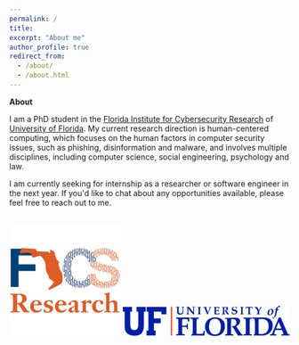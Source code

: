 ```yaml
---
permalink: /
title: 
excerpt: "About me"
author_profile: true
redirect_from: 
  - /about/
  - /about.html
---
```


**About**

I am a PhD student in the [Florida Institute for Cybersecurity Research](https://fics.institute.ufl.edu/) of [University of Florida](https://www.ufl.edu/). My current research direction is human-centered computing, which focuses on the human factors in computer security issues, such as phishing, disinformation and malware, and involves multiple disciplines, including computer science, social engineering, psychology and law.

I am currently seeking for internship as a researcher or software engineer in the next year. If you'd like to chat about any opportunities available, please feel free to reach out to me. 


<br>
<img src="/files/fics.jpg" alt="FICS Logo" width="">

<img src="/files/Horizontal_Logo-RGB_Raster-BLUE_ORANGE.png" alt="UF Logo" width="300">
